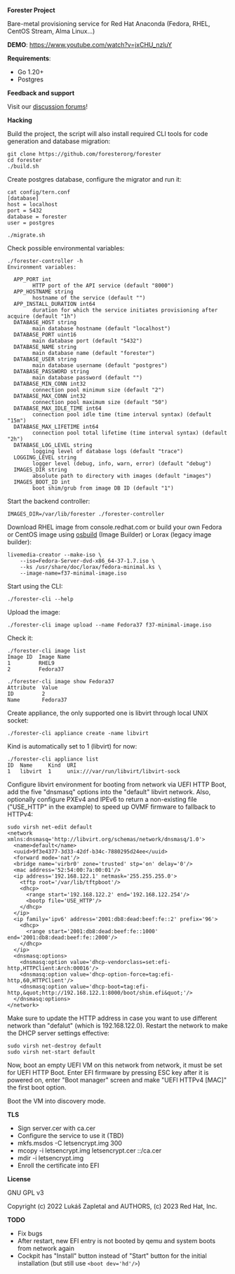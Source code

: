 **Forester Project**

Bare-metal provisioning service for Red Hat Anaconda (Fedora, RHEL, CentOS Stream, Alma Linux...)

**DEMO**: https://www.youtube.com/watch?v=jxCHU_nzluY

**Requirements**:

* Go 1.20+
* Postgres

**Feedback and support**

Visit our [discussion forums](https://github.com/foresterorg/forester/discussions)!

**Hacking**

Build the project, the script will also install required CLI tools for code generation and database migration:

    git clone https://github.com/foresterorg/forester
    cd forester
    ./build.sh

Create postgres database, configure the migrator and run it:

    cat config/tern.conf
    [database]
    host = localhost
    port = 5432
    database = forester
    user = postgres

    ./migrate.sh

Check possible environmental variables:

    ./forester-controller -h
    Environment variables:
    
      APP_PORT int
            HTTP port of the API service (default "8000")
      APP_HOSTNAME string
            hostname of the service (default "")
      APP_INSTALL_DURATION int64
            duration for which the service initiates provisioning after acquire (default "1h")
      DATABASE_HOST string
            main database hostname (default "localhost")
      DATABASE_PORT uint16
            main database port (default "5432")
      DATABASE_NAME string
            main database name (default "forester")
      DATABASE_USER string
            main database username (default "postgres")
      DATABASE_PASSWORD string
            main database password (default "")
      DATABASE_MIN_CONN int32
            connection pool minimum size (default "2")
      DATABASE_MAX_CONN int32
            connection pool maximum size (default "50")
      DATABASE_MAX_IDLE_TIME int64
            connection pool idle time (time interval syntax) (default "15m")
      DATABASE_MAX_LIFETIME int64
            connection pool total lifetime (time interval syntax) (default "2h")
      DATABASE_LOG_LEVEL string
            logging level of database logs (default "trace")
      LOGGING_LEVEL string
            logger level (debug, info, warn, error) (default "debug")
      IMAGES_DIR string
            absolute path to directory with images (default "images")
      IMAGES_BOOT_ID int
            boot shim/grub from image DB ID (default "1")

Start the backend controller:

    IMAGES_DIR=/var/lib/forester ./forester-controller

Download RHEL image from console.redhat.com or build your own Fedora or CentOS image using [osbuild](https://www.osbuild.org/) (Image Builder) or Lorax (legacy image builder):

    livemedia-creator --make-iso \
        --iso=Fedora-Server-dvd-x86_64-37-1.7.iso \
        --ks /usr/share/doc/lorax/fedora-minimal.ks \
        --image-name=f37-minimal-image.iso

Start using the CLI:

    ./forester-cli --help

Upload the image:

    ./forester-cli image upload --name Fedora37 f37-minimal-image.iso

Check it:

    ./forester-cli image list
    Image ID  Image Name
    1         RHEL9
    2         Fedora37

    ./forester-cli image show Fedora37
    Attribute  Value
    ID         2
    Name       Fedora37

Create appliance, the only supported one is libvirt through local UNIX socket:

    ./forester-cli appliance create -name libvirt

Kind is automatically set to 1 (libvirt) for now:

    ./forester-cli appliance list
    ID  Name     Kind  URI
    1   libvirt  1     unix:///var/run/libvirt/libvirt-sock

Configure libvirt environment for booting from network via UEFI HTTP Boot, add the five "dnsmasq" options into the "default" libvirt network. Also, optionally configure PXEv4 and IPEv6 to return a non-existing file ("USE_HTTP" in the example) to speed up OVMF firmware to fallback to HTTPv4:

    sudo virsh net-edit default
    <network xmlns:dnsmasq='http://libvirt.org/schemas/network/dnsmasq/1.0'>
      <name>default</name>
      <uuid>9f3e4377-3d33-42df-b34c-7880295d24ee</uuid>
      <forward mode='nat'/>
      <bridge name='virbr0' zone='trusted' stp='on' delay='0'/>
      <mac address='52:54:00:7a:00:01'/>
      <ip address='192.168.122.1' netmask='255.255.255.0'>
        <tftp root='/var/lib/tftpboot'/>
        <dhcp>
          <range start='192.168.122.2' end='192.168.122.254'/>
          <bootp file='USE_HTTP'/>
        </dhcp>
      </ip>
      <ip family='ipv6' address='2001:db8:dead:beef:fe::2' prefix='96'>
        <dhcp>
          <range start='2001:db8:dead:beef:fe::1000' end='2001:db8:dead:beef:fe::2000'/>
        </dhcp>
      </ip>
      <dnsmasq:options>
        <dnsmasq:option value='dhcp-vendorclass=set:efi-http,HTTPClient:Arch:00016'/>
        <dnsmasq:option value='dhcp-option-force=tag:efi-http,60,HTTPClient'/>
        <dnsmasq:option value='dhcp-boot=tag:efi-http,&quot;http://192.168.122.1:8000/boot/shim.efi&quot;'/>
      </dnsmasq:options>
    </network>

Make sure to update the HTTP address in case you want to use different network than "defalut" (which is 192.168.122.0). Restart the network to make the DHCP server settings effective:

    sudo virsh net-destroy default
    sudo virsh net-start default

Now, boot an empty UEFI VM on this network from network, it must be set for UEFI HTTP Boot. Enter EFI firmware by pressing ESC key after it is powered on, enter "Boot manager" screen and make "UEFI HTTPv4 [MAC]" the first boot option.

Boot the VM into discovery mode.

**TLS**

- Sign server.cer with ca.cer
- Configure the service to use it (TBD)
- mkfs.msdos -C letsencrypt.img 300
- mcopy -i letsencrypt.img letsencrypt.cer ::/ca.cer
- mdir -i letsencrypt.img
- Enroll the certificate into EFI

**License**

GNU GPL v3

Copyright (c) 2022 Lukáš Zapletal and AUTHORS, (c) 2023 Red Hat, Inc.

**TODO**

* Fix bugs
* After restart, new EFI entry is not booted by qemu and system boots from network again
* Cockpit has "Install" button instead of "Start" button for the initial installation (but still use `<boot dev='hd'/>`)
